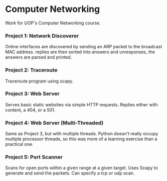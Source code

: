 # Computer Networking
Work for UOP's Computer Networking course.

### Project 1: Network Discoverer
Online interfaces are discovered by sending an ARP packet to the broadcast MAC address.
replies are then sorted into answers and unresponses, the answers are parsed and printed.

### Project 2: Traceroute
Traceroute program using scapy.

### Project 3: Web Server
Serves basic static websites via simple HTTP requests.
Replies either with content, a 404, or a 501.

### Project 4: Web Server (Multi-Threaded)
Same as Project 3, but with multiple threads.
Python doesn't really occupy multiple processor threads, so this was more of a learning exercise than a practical one.

### Project 5: Port Scanner
Scans for open ports within a given range at a given target.
Uses Scapy to generate and send the packets. Can specify a tcp or udp scan.
